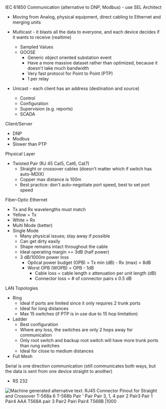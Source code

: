 IEC 61850 Communication (alternative to DNP, Modbus) - use SEL Architect
-   Moving from Analog, physical equipment, direct cabling to Ethernet and merging units
-   Multicast - it blasts all the data to everyone, and each device decides if it wants to receive (realtime)
    -   Sampled Values
    -   GOOSE
        -   Generic object oriented substation event
        -   Have a more massive dataset rather than optimized, because it doesn't take much bandwidth
        -   Very fast protocol for Point to Point (PTP)
        -   1 per relay




-   Unicast - each client has an address (destination and source)
    -   Control
    -   Configuration
    -   Supervision (e.g. reports)
    -   SCADA

Client/Server

-   DNP
-   Modbus
-   Slower than PTP



Physical Layer

-   Twisted Pair (RJ 45 Cat5, Cat6, Cat7)
    -   Straight or crossover cables (doesn't matter which if switch has auto-MDIX)
    -   Copper max distance is 100m
    -   Best practice: don't auto-negotiate port speed, best to set port speed

Fiber-Optic Ethernet

- Tx and Rx wavelengths must match
- Yellow = Tx
- White = Rx
- Multi Mode (better)
-   Single Mode
    - Many physical issues; stay away if possible
    - Can get dirty easily
    - Shape remains intact throughout the cable
    - Ideal operating margin >= 3dB (half power)
    - 3 dB/1000m power loss
        - Optical power budget (OPB) = Tx min (dB) - Rx (max) = 8dB
        - Worst OPB (WOPB) = OPB - 1dB
            - Cable loss = cable length x attenuation per unit length (dB)
            - Connector loss = # of connector pairs x 0.5 dB

LAN Topologies

-   Ring
    -   Ideal if ports are limited since it only requires 2 trunk ports
    -   Ideal for long distances
    -   Max 15 switches (if PTP is in use due to 15 hop limitation)
-   Ladder
    -   Best configuration
    -   Where any loss, the switches are only 2 hops away for communication
    -   Only root switch and backup root switch will have more trunk ports than rung switches
    -   Ideal for close to medium distances
-   Full Mesh



Serial is one direction communication (still communicates both ways, but the data is sent from one device straight to another)

-   RS 232

![Machine generated alternative text: RJ45 Connector Pinout for Straight and Crossover T-568a 6 T-568b Pair ' Pair Pair 3, 1, 4 pair 2 Pair3 Pair 1 Pair4 AAA T568A pair 3 Pair2 Pairi Pair4 T568B |1000](DA-LAN-image1.png)

